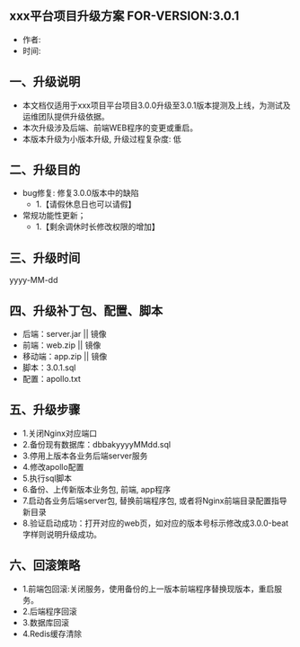 ## xxx平台项目升级方案 FOR-VERSION:3.0.1
- 作者:  
- 时间:

## 一、升级说明 
- 本文档仅适用于xxx项目平台项目3.0.0升级至3.0.1版本提测及上线，为测试及运维团队提供升级依据。
- 本次升级涉及后端、前端WEB程序的变更或重启。
- 本版本升级为小版本升级, 升级过程复杂度: 低
    
## 二、升级目的 
- bug修复: 修复3.0.0版本中的缺陷  
    - 1.【请假休息日也可以请假】
- 常规功能性更新；  
    - 1.【剩余调休时长修改权限的增加】 

## 三、升级时间
yyyy-MM-dd
     
## 四、升级补丁包、配置、脚本 
- 后端：server.jar || 镜像
- 前端：web.zip || 镜像
- 移动端：app.zip || 镜像
- 脚本：3.0.1.sql
- 配置：apollo.txt

## 五、升级步骤 
- 1.关闭Nginx对应端口
- 2.备份现有数据库：dbbakyyyyMMdd.sql
- 3.停用上版本各业务后端server服务
- 4.修改apollo配置
- 5.执行sql脚本
- 6.备份、上传新版本业务包, 前端, app程序 
- 7.启动各业务后端server包, 替换前端程序包, 或者将Nginx前端目录配置指导新目录 
- 8.验证启动成功：打开对应的web页，如对应的版本号标示修改成3.0.0-beat字样则说明升级成功。

## 六、回滚策略
- 1.前端包回滚:关闭服务，使用备份的上一版本前端程序替换现版本，重启服务。
- 2.后端程序回滚
- 3.数据库回滚
- 4.Redis缓存清除 

